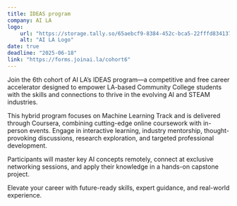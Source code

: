 ```yaml
---
title: IDEAS program
company: AI LA
logo:
    url: "https://storage.tally.so/65aebcf9-8384-452c-bca5-22fffd834137/AI-LA-Splash.jpg"
    alt: "AI LA Logo"
date: true
deadline: "2025-06-18"
link: "https://forms.joinai.la/cohort6"
---
```

Join the 6th cohort of AI LA’s IDEAS program—a competitive and free career accelerator designed to empower LA-based Community College students with the skills and connections to thrive in the evolving AI and STEAM industries.

This hybrid program focuses on Machine Learning Track and is delivered through Coursera, combining cutting-edge online coursework with in-person events. Engage in interactive learning, industry mentorship, thought-provoking discussions, research exploration, and targeted professional development.

Participants will master key AI concepts remotely, connect at exclusive networking sessions, and apply their knowledge in a hands-on capstone project.

Elevate your career with future-ready skills, expert guidance, and real-world experience.
